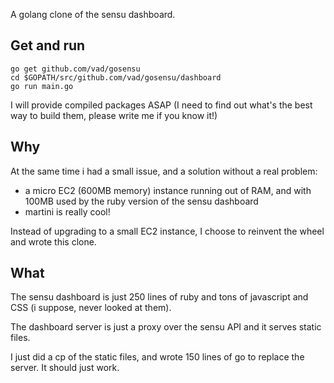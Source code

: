 A golang clone of the sensu dashboard.

Get and run
-----------

```
go get github.com/vad/gosensu
cd $GOPATH/src/github.com/vad/gosensu/dashboard
go run main.go
```

I will provide compiled packages ASAP (I need to find out what's the best way to build them, please write me if you know it!)

Why
---

At the same time i had a small issue, and a solution without a real problem:

* a micro EC2 (600MB memory) instance running out of RAM, and with 100MB used by the ruby version of the sensu dashboard
* martini is really cool!

Instead of upgrading to a small EC2 instance, I choose to reinvent the wheel and wrote this clone.

What
----

The sensu dashboard is just 250 lines of ruby and tons of javascript and CSS (i suppose, never looked at them).

The dashboard server is just a proxy over the sensu API and it serves static files.

I just did a cp of the static files, and wrote 150 lines of go to replace the server. It should just work.
